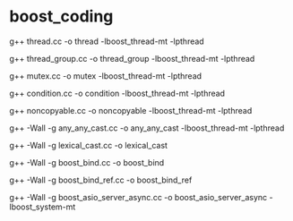 # boost_coding

g++ thread.cc -o  thread -lboost_thread-mt -lpthread

g++ thread_group.cc -o  thread_group -lboost_thread-mt -lpthread

g++ mutex.cc -o mutex -lboost_thread-mt -lpthread

g++ condition.cc -o condition -lboost_thread-mt -lpthread

g++ noncopyable.cc -o noncopyable -lboost_thread-mt -lpthread

g++ -Wall -g any_any_cast.cc -o any_any_cast -lboost_thread-mt -lpthread

g++ -Wall -g lexical_cast.cc -o lexical_cast

g++ -Wall -g boost_bind.cc -o boost_bind 

g++ -Wall -g boost_bind_ref.cc -o boost_bind_ref

g++ -Wall -g boost_asio_server_async.cc -o boost_asio_server_async -lboost_system-mt
